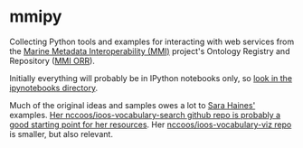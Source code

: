 mmipy
=====

Collecting Python tools and examples for interacting with web services from the [Marine Metadata Interoperability (MMI)](https://marinemetadata.org) project's Ontology Registry and Repository ([MMI ORR](http://mmisw.org/)).

Initially everything will probably be in IPython notebooks only, so [look in the ipynotebooks directory](https://github.com/emiliom/mmipy/tree/master/ipynotebooks).

Much of the original ideas and samples owes a lot to [Sara Haines'](https://github.com/neaptide) examples. [Her nccoos/ioos-vocabulary-search github repo is probably a good starting point for her resources](https://github.com/nccoos/ioos-vocabulary-search). Her [nccoos/ioos-vocabulary-viz repo](https://github.com/nccoos/ioos-vocabulary-viz) is smaller, but also relevant.

